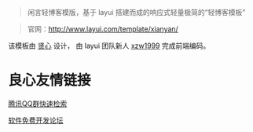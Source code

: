 
> 闲言轻博客模版，基于 layui 搭建而成的响应式轻量极简的“轻博客模板”

> 官网：http://www.layui.com/template/xianyan/

该模板由 [贤心](https://github.com/sentsin) 设计， 由 layui 团队新人 [xzw1999](https://github.com/xzw1999) 完成前端编码。


 # 良心友情链接

[腾讯QQ群快速检索](http://u.720life.cn/s/8cf73f7c)

[软件免费开发论坛](http://u.720life.cn/s/bbb01dc0)